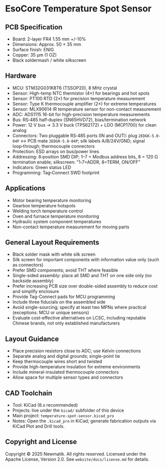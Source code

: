 # EsoCore Temperature Spot Sensor

## PCB Specification

- Board: 2-layer FR4 1.55 mm +/-10%
- Dimensions: Approx. 50 × 35 mm
- Surface finish: ENIG
- Copper: 35 µm (1 OZ)
- Black soldermash / white silkscreen

## Hardware

- MCU: STM32G031K8T6 (TSSOP20), 8 MHz crystal
- Sensor: High-temp NTC thermistor (4×) for bearings and hot spots
- Sensor: PT100 RTD (2×) for precision temperature measurement
- Sensor: Type K thermocouple amplifier (2×) for extreme temperatures
- Sensor: MLX90614 IR temperature sensor for non-contact measurement
- ADC: ADS1115 16-bit for high-precision temperature measurements
- Bus: RS‑485 half‑duplex (SN65HVD72), bias/termination network
- Power: 12 V bus → 3.3 V buck (TPS62172) + LDO (MCP1700) for clean analog
- Connectors: Two pluggable RS‑485 ports (IN and OUT): plug `2EDGK-5.0-04P` ↔ PCB mate `2EDGR-5.0-04P`; silk labels A/B/24V/GND; signal loop‑through; thermocouple connectors
- Protection: ESD arrays on bus/power lines
- Addressing: 8‑position SMD DIP; 1–7 = Modbus address bits, 8 = 120 Ω termination enable; silkscreen: "1‑7=ADDR, 8=TERM, ON/OFF"
- Indicators: Green status LED
- Programming: Tag‑Connect SWD footprint

## Applications

- Motor bearing temperature monitoring
- Gearbox temperature hotspots
- Welding torch temperature control
- Oven and furnace temperature monitoring
- Hydraulic system component temperatures
- Non-contact temperature measurement for moving parts

## General Layout Requirements

- Black solder mask with white silk screen
- Silk screen for important components with information value only (such as connectors)
- Prefer SMD components; avoid THT where feasible
- Single-sided assembly: place all SMD and THT on one side only (no backside assembly)
- Prefer increasing PCB size over double-sided assembly to reduce cost and simplify enclosure
- Provide Tag-Connect pads for MCU programming
- Include three fiducials on the assembled side
- Avoid single-sourcing; specify at least two MPNs where practical (exceptions: MCU or unique sensors)
- Evaluate cost-effective alternatives on LCSC, including reputable Chinese brands, not only established manufacturers

## Layout Guidance

- Place precision resistors close to ADC; use Kelvin connections
- Separate analog and digital grounds; single-point tie
- Keep thermocouple wires short and twisted
- Provide high-temperature insulation for extreme environments
- Include mineral-insulated thermocouple connectors
- Allow space for multiple sensor types and connectors

## CAD Toolchain

- Tool: KiCad (8.x recommended)
- Projects: live under the `kicad/` subfolder of this device
- Main project: `temperature-spot-sensor.kicad_pro`
- Notes: Open the `.kicad_pro` in KiCad; generate fabrication outputs via KiCad Plot and Drill tools.

## Copyright and License

Copyright © 2025 Newmatik. All rights reserved.
Licensed under the Apache License, Version 2.0. See `website/docs/license.md` for details.
